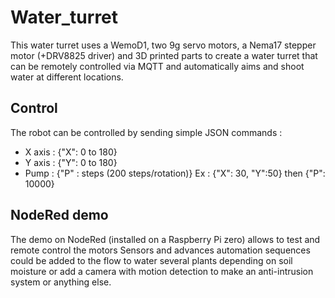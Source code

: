 # Water_turret

This water turret uses a WemoD1, two 9g servo motors, a Nema17 stepper motor (+DRV8825 driver) and 3D printed parts to create a water turret that can be remotely controlled via MQTT and automatically aims and shoot water at different locations.

## Control
The robot can be controlled by sending simple JSON commands :
- X axis : {"X": 0 to 180}
- Y axis : {"Y": 0 to 180}
- Pump : {"P" : steps (200 steps/rotation)}
Ex : {"X": 30, "Y":50} then {"P": 10000}

## NodeRed demo
The demo on NodeRed (installed on a Raspberry Pi zero) allows to test and remote control the motors
Sensors and advances automation sequences could be added to the flow to water several plants depending on soil moisture or add a camera with motion detection to make an anti-intrusion system or anything else.
 
